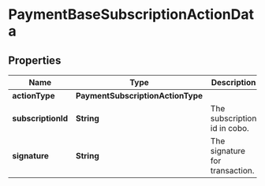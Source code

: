 

# PaymentBaseSubscriptionActionData


## Properties

| Name | Type | Description | Notes |
|------------ | ------------- | ------------- | -------------|
|**actionType** | **PaymentSubscriptionActionType** |  |  |
|**subscriptionId** | **String** | The subscription id in cobo. |  |
|**signature** | **String** | The signature for transaction. |  |



